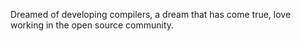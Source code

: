 Dreamed of developing compilers, a dream that has come true, love working in the open source community.
